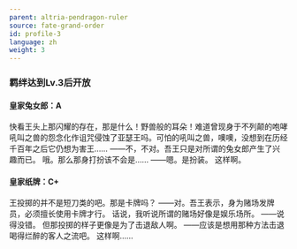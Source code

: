 ```yaml
---
parent: altria-pendragon-ruler
source: fate-grand-order
id: profile-3
language: zh
weight: 3
---
```


### 羁绊达到Lv.3后开放

#### 皇家兔女郎：A

快看王头上那闪耀的存在，那是什么！野兽般的耳朵！难道曾现身于不列颠的咆哮吼叫之兽的怨念化作诅咒侵蚀了亚瑟王吗。可怕的吼叫之兽，噢噢，没想到在历经千百年之后它仍想为害王……
——不，不对。吾王只是对所谓的兔女郎产生了兴趣而已。
哦。那么那身打扮该不会是……
——嗯。是扮装。
这样啊。

#### 皇家纸牌：C+

王投掷的并不是短刀类的吧。那是卡牌吗？
——对。吾王表示，身为赌场发牌员，必须擅长使用卡牌才行。
话说，我听说所谓的赌场好像是娱乐场所。
——说得没错。
但那投掷的样子更像是为了击退敌人啊。
——应该是想用那种方法击退喝得烂醉的客人之流吧。
这样啊……
